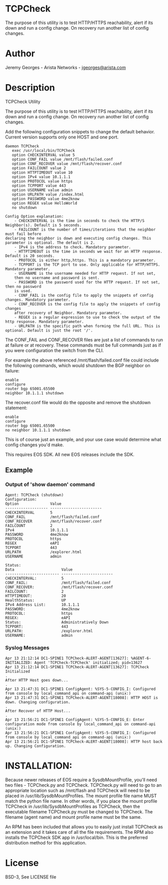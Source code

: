 # TCPCheck 

The purpose of this utility is to test HTTP/HTTPS reachability, alert if its down and
run a config change. On recovery run another list of config changes.

# Author
Jeremy Georges - Arista Networks   - jgeorges@arista.com

# Description
TCPCheck Utility


The purpose of this utility is to test HTTP/HTTPS reachability, alert if its down and
run a config change. On recovery run another list of config changes.

Add the following configuration snippets to change the default behavior.  Current version supports only
one HOST and one port.


```
daemon TCPCheck
   exec /usr/local/bin/TCPCheck
   option CHECKINTERVAL value 5
   option CONF_FAIL value /mnt/flash/failed.conf
   option CONF_RECOVER value /mnt/flash/recover.conf
   option FAILCOUNT value 2
   option HTTPTIMEOUT value 10
   option IPv4 value 10.1.1.1
   option PROTOCOL value https
   option TCPPORT value 443
   option USERNAME value admin
   option URLPATH value /index.html
   option PASSWORD value 4me2know
   option REGEX value HelloWorld 
   no shutdown
```

```
Config Option explanation:
    - CHECKINTERVAL is the time in seconds to check the HTTP/S Neighbor(s). Default is 5 seconds.
    - FAILCOUNT is the number of times/iterations that the neighbor must fail before
declaring the neighbor is down and executing config changes. This parameter is optional. The default is 2.
    - IPv4 is the address to check. Mandatory parameter.
    - HTTPTIMEOUT is the time in seconds we wait for an HTTP response. Default is 20 seconds.
    - PROTOCOL is either http,https. This is a mandatory parameter.
    - TCPPORT is the TCP port to use. Only applicable for HTTP/HTTPS. Mandatory parameter.
    - USERNAME is the username needed for HTTP request. If not set,
    then no username and password is sent.
    - PASSWORD is the password used for the HTTP request. If not set, then no password
    is used.
    - CONF_FAIL is the config file to apply the snippets of config changes. Mandatory parameter.
    - CONF_RECOVER is the config file to apply the snippets of config changes
    after recovery of Neighbor. Mandatory parameter.
    - REGEX is a regular expression to use to check the output of the http response. Mandatory parameter.
    - URLPATH is the specific path when forming the full URL. This is optional. Default is just the root '/'.
```

The CONF_FAIL and CONF_RECOVER files are just a list of commands to run at failure or at recovery. These commands
must be full commands just as if you were configuration the switch from the CLI.

For example the above referenced /mnt/flash/failed.conf file could include the following commands, which would
shutdown the BGP neighbor on failure:

```
enable
configure
router bgp 65001.65500
neighbor 10.1.1.1 shutdown
```

The recover.conf file would do the opposite and remove the shutdown statement:

```
enable
configure
router bgp 65001.65500
no neighbor 10.1.1.1 shutdown
```

This is of course just an example, and your use case would determine what config changes you'd make.


This requires EOS SDK.
All new EOS releases include the SDK.

## Example

### Output of 'show daemon' command
```
Agent: TCPCheck (shutdown)
Configuration:
Option              Value                   
------------------- ----------------------- 
CHECKINTERVAL       5                       
CONF_FAIL           /mnt/flash/failed.conf  
CONF_RECOVER        /mnt/flash/recover.conf 
FAILCOUNT           2                       
IPv4                10.1.1.1                
PASSWORD            4me2know                
PROTOCOL            https                   
REGEX               eAPI                    
TCPPORT             443                     
URLPATH             /explorer.html          
USERNAME            admin                   

Status:
Data                     Value                   
------------------------ ----------------------- 
CHECKINTERVAL:           5                       
CONF_FAIL:               /mnt/flash/failed.conf  
CONF_RECOVER:            /mnt/flash/recover.conf 
FAILCOUNT:               2                       
HTTPTIMEOUT:             20                      
HealthStatus:            UP                      
IPv4 Address List:       10.1.1.1                
PASSWORD:                4me2know                
PROTOCOL:                https                   
REGEX:                   eAPI                    
Status:                  Administratively Down   
TCPPORT:                 443                     
URLPATH:                 /explorer.html          
USERNAME:                admin    
```

### Syslog Messages
```
Apr 13 21:12:14 DC1-SPINE1 TCPCheck-ALERT-AGENT[13627]: %AGENT-6-INITIALIZED: Agent 'TCPCheck-TCPCheck' initialized; pid=13627
Apr 13 21:12:14 DC1-SPINE1 TCPCheck-ALERT-AGENT[13627]: TCPCheck Initialized
.
After HTTP Host goes down...
.
Apr 13 21:47:31 DC1-SPINE1 ConfigAgent: %SYS-5-CONFIG_I: Configured from console by local_command_api on command-api (unix:)
Apr 13 21:47:31 DC1-SPINE1 TCPCheck-ALERT-AGENT[18008]: HTTP HOST is down. Changing configuration.
.
After Recover of HTTP Host...
.
Apr 13 21:56:21 DC1-SPINE1 ConfigAgent: %SYS-5-CONFIG_E: Enter configuration mode from console by local_command_api on command-api (unix:)
Apr 13 21:56:21 DC1-SPINE1 ConfigAgent: %SYS-5-CONFIG_I: Configured from console by local_command_api on command-api (unix:)
Apr 13 21:56:21 DC1-SPINE1 TCPCheck-ALERT-AGENT[18008]: HTTP host back up. Changing Configuration.
```



# INSTALLATION:
Because newer releases of EOS require a SysdbMountProfile, you'll need two files - TCPCheck.py and TCPCheck.
TCPCheck.py will need to go to an appropriate location such as /mnt/flash and TCPCheck will need to be placed in 
/usr/lib/SysdbMountProfiles. The mount profile file name MUST match the python file name. In other words, if 
you place the mount profile TCPCheck in /usr/lib/SysdbMountProfiles as TCPCheck, then the executable filename TCPCheck.py 
must be changed to TCPCheck. The filename (agent name) and mount profile name must be the same.

An RPM has been included that allows you to easily just install TCPCheck as an extension and it takes care of all
the file requirements. The RPM also installs the TCPCheck SDK app in /usr/local/bin. This is the preferred distribution 
method for this application.



License
=======
BSD-3, See LICENSE file
